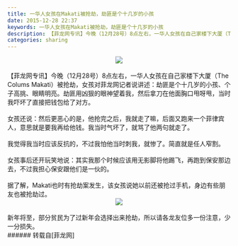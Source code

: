 ```yaml
---
title: 一华人女孩在Makati被抢劫，劫匪是个十几岁的小孩
date: 2015-12-28 22:37
keywords: 一华人女孩在Makati被抢劫，劫匪是个十几岁的小孩
description: 【菲龙网专讯】今晚（12月28号）8点左右，一华人女孩在自己家楼下大厦（The Colums Makati）被抢劫，女孩对菲龙网记者说讲述：劫匪是个十几岁的小孩、个子高挑、眼睛明亮。劫匪用凶狠的眼神望着我，然后拿刀在他面胸口甩呀甩，当时我吓坏了直接把钱包给了对方。女孩还说：然后更恶心的是，他抢完之后，我就走了嘛，后面又跑来一个菲律宾人，意思就是要我再给他钱。我当时气坏了，就骂了他两句就走了。我觉得我当时应该反抗的，不过我怕他当时刺我，就惨了。简直就是任人窄割。女孩事后还开玩笑地说：其实我那个时候应该用无影脚将他踢飞，再跑到保安那边去，不过我担心保安跟他们是一伙的。据了解，Makati也时有抢劫案发生，该女孩说她以前还被抢过手机，身边有些朋友也被抢劫过。新年将至，部分贫民为了过新年会选择出来抢劫，所以请各龙友位多一份注意，少一分损失。
categories: sharing
---
```

<td class="t_f" id="postmessage_266446">

<div align="center">

<img aid="91389" data-cf-modified-ae15d9a33a2538b1d2afa049-="" file="data/attachment/forum/201512/28/223843nqetqqtnhet64p0g.jpg.thumb.jpg" id="aimg_91389" inpost="1" onclick="" onmouseover="" src="http://www.flw.ph/data/attachment/forum/201512/28/223843nqetqqtnhet64p0g.jpg" style="cursor:pointer" zoomfile="data/attachment/forum/201512/28/223843nqetqqtnhet64p0g.jpg"/>


</div><br/>
【菲龙网专讯】今晚（12月28号）8点左右，一华人女孩在自己家楼下大厦（The Colums Makati）被抢劫，女孩对菲龙网记者说讲述：劫匪是个十几岁的小孩、个子高挑、眼睛明亮。劫匪用凶狠的眼神望着我，然后拿刀在他面胸口甩呀甩，当时我吓坏了直接把钱包给了对方。<br/>
<br/>
女孩还说：然后更恶心的是，他抢完之后，我就走了嘛，后面又跑来一个菲律宾人，意思就是要我再给他钱。我当时气坏了，就骂了他两句就走了。<br/>
<br/>
我觉得我当时应该反抗的，不过我怕他当时刺我，就惨了。简直就是任人窄割。<br/>
<br/>
女孩事后还开玩笑地说：其实我那个时候应该用无影脚将他踢飞，再跑到保安那边去，不过我担心保安跟他们是一伙的。<br/>
<br/>
据了解，Makati也时有抢劫案发生，该女孩说她以前还被抢过手机，身边有些朋友也被抢劫过。<br/>
<div align="center">

<img aid="91390" data-cf-modified-ae15d9a33a2538b1d2afa049-="" file="data/attachment/forum/201512/28/224632rvjcu1cjtvujq06v.jpg.thumb.jpg" id="aimg_91390" inpost="1" onclick="" onmouseover="" src="http://www.flw.ph/data/attachment/forum/201512/28/224632rvjcu1cjtvujq06v.jpg" style="cursor:pointer" zoomfile="data/attachment/forum/201512/28/224632rvjcu1cjtvujq06v.jpg"/>


</div><br/>
新年将至，部分贫民为了过新年会选择出来抢劫，所以请各龙友位多一份注意，少一分损失。<br/>
</td>
###### 转载自[菲龙网]